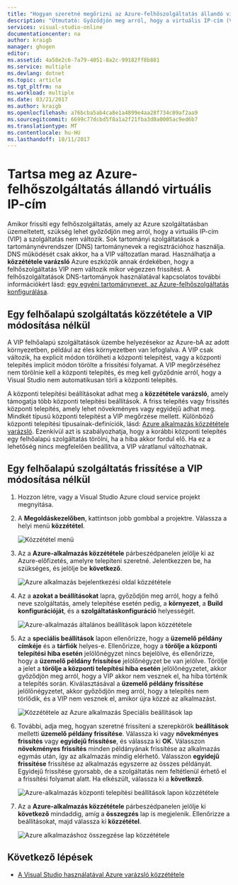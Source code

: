 ```yaml
---
title: "Hogyan szeretné megőrizni az Azure-felhőszolgáltatás állandó virtuális IP-cím |} Microsoft Docs"
description: "Útmutató: Győződjön meg arról, hogy a virtuális IP-cím (VIP) az Azure felhőalapú szolgáltatás nem változik."
services: visual-studio-online
documentationcenter: na
author: kraigb
manager: ghogen
editor: 
ms.assetid: 4a58e2c6-7a79-4051-8a2c-99182ff8b881
ms.service: multiple
ms.devlang: dotnet
ms.topic: article
ms.tgt_pltfrm: na
ms.workload: multiple
ms.date: 03/21/2017
ms.author: kraigb
ms.openlocfilehash: a76bcba5ab4ca8e1a4899e4aa28f734c09af2aa9
ms.sourcegitcommit: 6699c77dcbd5f8a1a2f21fba3d0a0005ac9ed6b7
ms.translationtype: MT
ms.contentlocale: hu-HU
ms.lasthandoff: 10/11/2017
---
```

# <a name="retain-a-constant-virtual-ip-address-for-an-azure-cloud-service"></a>Tartsa meg az Azure-felhőszolgáltatás állandó virtuális IP-cím
Amikor frissíti egy felhőszolgáltatás, amely az Azure szolgáltatásban üzemeltetett, szükség lehet győződjön meg arról, hogy a virtuális IP-cím (VIP) a szolgáltatás nem változik. Sok tartományi szolgáltatások a tartománynévrendszer (DNS) tartománynevek a regisztrációhoz használja. DNS működését csak akkor, ha a VIP változatlan marad. Használhatja a **közzététele varázsló** Azure eszközök annak érdekében, hogy a felhőszolgáltatás VIP nem változik mikor végezzen frissítést. A felhőszolgáltatások DNS-tartományok használatával kapcsolatos további információkért lásd: [egy egyéni tartománynevet, az Azure-felhőszolgáltatás konfigurálása](cloud-services/cloud-services-custom-domain-name.md).

## <a name="publish-a-cloud-service-without-changing-its-vip"></a>Egy felhőalapú szolgáltatás közzététele a VIP módosítása nélkül
A VIP felhőalapú szolgáltatások üzembe helyezésekor az Azure-bA az adott környezetben, például az éles környezetben van lefoglalva. A VIP csak változik, ha explicit módon törölheti a központi telepítést, vagy a központi telepítés implicit módon törölte a frissítési folyamat. A VIP megőrzéséhez nem törölnie kell a központi telepítés, és meg kell győződnie arról, hogy a Visual Studio nem automatikusan törli a központi telepítés. 

A központi telepítési beállításokat adhat meg a **közzététele varázsló**, amely támogatja több központi telepítési beállítások. A friss telepítés vagy frissítés központi telepítés, amely lehet növekményes vagy egyidejű adhat meg. Mindkét típusú központi telepítést a VIP megőrzése mellett. Különböző központi telepítési típusainak-definíciók, lásd: [Azure alkalmazás közzététele varázsló](vs-azure-tools-publish-azure-application-wizard.md). Ezenkívül azt is szabályozhatja, hogy a korábbi központi telepítés egy felhőalapú szolgáltatás törölni, ha a hiba akkor fordul elő. Ha ez a lehetőség nincs megfelelően beállítva, a VIP váratlanul változhatnak.

## <a name="update-a-cloud-service-without-changing-its-vip"></a>Egy felhőalapú szolgáltatás frissítése a VIP módosítása nélkül
1. Hozzon létre, vagy a Visual Studio Azure cloud service projekt megnyitása. 

2. A **Megoldáskezelőben**, kattintson jobb gombbal a projektre. Válassza a helyi menü **közzététel**.

    ![Közzététel menü](./media/vs-azure-tools-cloud-service-retain-a-constant-virtual-ip-address/solution-explorer-publish-menu.png)

3. Az a **Azure-alkalmazás közzététele** párbeszédpanelen jelölje ki az Azure-előfizetés, amelyre telepíteni szeretné. Jelentkezzen be, ha szükséges, és jelölje be **következő**.

    ![Azure alkalmazás bejelentkezési oldal közzététele](./media/vs-azure-tools-cloud-service-retain-a-constant-virtual-ip-address/azure-publish-signin.png)

4. Az a **azokat a beállításokat** lapra, győződjön meg arról, hogy a felhő neve szolgáltatás, amely telepítése esetén pedig, a **környezet**, a **Build konfigurációját**, és a **szolgáltatáskonfiguráció** helyességét.

    ![Azure-alkalmazás általános beállítások lapon közzététele](./media/vs-azure-tools-cloud-service-retain-a-constant-virtual-ip-address/azure-publish-common-settings.png)

5. Az a **speciális beállítások** lapon ellenőrizze, hogy a **üzemelő példány címkéje** és a **tárfiók** helyes-e. Ellenőrizze, hogy a **törölje a központi telepítési hiba esetén** jelölőnégyzet nincs bejelölve, és ellenőrizze, hogy a **üzemelő példány frissítése** jelölőnégyzet be van jelölve. Törölje a jelet a **törölje a központi telepítési hiba esetén** jelölőnégyzetet, akkor győződjön meg arról, hogy a VIP akkor nem vesznek el, ha hiba történik a telepítés során. Kiválasztásával a **üzemelő példány frissítése** jelölőnégyzetet, akkor győződjön meg arról, hogy a telepítés nem törlődik, és a VIP nem vesznek el, amikor újra közzé az alkalmazást. 

    ![Közzététele az Azure alkalmazás Speciális beállítások lap](./media/vs-azure-tools-cloud-service-retain-a-constant-virtual-ip-address/azure-publish-advanced-settings.png)

6. További, adja meg, hogyan szeretné frissíteni a szerepkörök **beállítások** melletti **üzemelő példány frissítése**. Válassza ki vagy **növekményes frissítés** vagy **egyidejű frissítése**, és válassza ki **OK**. Válasszon **növekményes frissítés** minden példányának frissítése az alkalmazás egymás után, így az alkalmazás mindig elérhető. Válasszon **egyidejű frissítése** frissítése az alkalmazás egyszerre az összes példányát. Egyidejű frissítése gyorsabb, de a szolgáltatás nem feltétlenül érhető el a frissítési folyamat alatt. Ha elkészült, válassza ki a **következő**.

    ![Azure-alkalmazás központi telepítési beállítások lapon közzététele](./media/vs-azure-tools-cloud-service-retain-a-constant-virtual-ip-address/azure-publish-deployment-update-settings.png)

7. Az a **Azure-alkalmazás közzététele** párbeszédpanelen jelölje ki **következő** mindaddig, amíg a **összegzés** lap is megjelenik. Ellenőrizze a beállításokat, majd válassza ki **közzététel**.
   
    ![Azure alkalmazáshoz összegzése lap közzététele](./media/vs-azure-tools-cloud-service-retain-a-constant-virtual-ip-address/azure-publish-summary.png)

## <a name="next-steps"></a>Következő lépések
- [A Visual Studio használatával Azure varázsló közzététele](vs-azure-tools-publish-azure-application-wizard.md)

